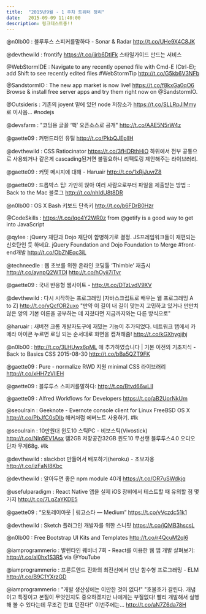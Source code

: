 ```yaml
---
title:  "2015년9월 - 1 주차 트위터 정리"
date:   2015-09-09 11:40:00
description: 링크테스트중!!
---
```



@n0lb00 : 블루투스 스피커를말하다 - Sonar & Radar http://t.co/UHe9X4C8JK

@devthewild : frontify https://t.co/jjrb6DtIFk 스타일가이드 만드는 서비스

@WebStormIDE : Navigate to any recently opened file with Cmd-E (Ctrl-E); add Shift to see recently edited files #WebStormTip http://t.co/G5kb6V3NFb

@SandstormIO : The new app market is now live! https://t.co/f8kxGa0qO6 Browse & install free server apps and try them right now on @SandstormIO.

@Outsideris : 기존의 joyent 밑에 있던 node 저장소가 https://t.co/SLLRpJlMmy 로 이사옴... #nodejs

@devsfarm : "코딩용 글꼴 ‘핵’ 오픈소스로 공개" http://t.co/AAE5N5rW4z

@gaette09 : 커맨드라인 유틸 http://t.co/PkbQJEpllH

@devthewild : CSS Ratiocinator https://t.co/3fHDRthHiO 하위에서 전부 공통으로 사용되거나 같은게 cascading된거면 불필요하니 리팩토링 제안해주는 라이브러리.

@gaette09 : 커밋 메시지에 대해 - Haruair http://t.co/1xRjJuvrZ8

@gaette09 : 드롭박스 팁! 가만히 앉아 여러 사람으로부터 파일을 제출받는 방법 :: Back to the Mac 블로그 http://t.co/nhIdU8t8DR

@n0lb00 : OS X Bash 키보드 단축키 http://t.co/b6FDrB0Hzr

@CodeSkills : https://t.co/Iqo4Y2WR0z from @getify is a good way to get into JavaScript

@qylee : jQuery 재단과 Dojo 재단이 합병하기로 결정. JS프레임워크들이 재편되는 신호탄인 듯 하네요. jQuery Foundation and Dojo Foundation to Merge #front-end개발 http://t.co/ObZNEqc3iL

@techneedle : 웹 초보를 위한 온라인 코딩툴 ‘Thimble’ 재출시 http://t.co/aynpQ2WTDI http://t.co/hOyii7iTvr

@gaette09 : 국내 반응형 웹사이트 - http://t.co/DTzLvdV9XV

@devthewild : 다시 시작하는 프로그래밍 [자바스크립트로 배우는 웹 프로그래밍 A to Z] http://t.co/yQcfOR2uxo "만약 이 길이 내 길이 맞는지 고민하고 있거나 만만치 않은 양의 기본 이론을 공부하는 데 지쳤다면 지금까지와는 다른 방식으로"

@haruair : 새버전 크롬 개발자도구에 재밌는 기능이 추가되었다. 네트워크 탭에서 카메라 아이콘 누르면 로딩 되는 순서대로 화면을 캡쳐해줌! http://t.co/kGXhygjihj

@n0lb00 : http://t.co/3LHUwx6pML 에 추가하였습니다 | 기본 이전의 기초지식 - Back to Basics CSS 2015-08-30 http://t.co/bBa5QZT9FK

@gaette09 : Pure - normalize RWD 지원 minimal CSS 라이브러리 http://t.co/xHH7zVIlEH

@gaette09 : 블루투스 스피커를말하다: http://t.co/Btvd66wLII

@gaette09 : Alfred Workflows for Developers https://t.co/aB2UorNkUm

@seoulrain : Geeknote - Evernote console client for Linux FreeBSD OS X http://t.co/PbJfC0sDIb 해커처럼 에버노트 사용하기. #lk

@seoulrain : 10만원대 윈도10 스틱PC - 비보스틱(Vivostick) http://t.co/NIn5EV1Asx 램2GB 저장공간32GB 윈도10 무선랜 블루투스4.0 오디오단자 무게68g. #lk

@devthewild : slackbot 만들어서 배포하기(heroku) - 초보자용 http://t.co/izFaNI8Kbc

@devthewild : 알아두면 좋은 npm module 40개 https://t.co/OR7uSWdkjq

@usefulparadigm : React Native 앱을 실제 iOS 장비에서 테스트할 때 유의할 점 몇 가지 http://t.co/7LqZaYKDE5

@gaette09 : “오토레이아웃 | 링고스타 — Medium” https://t.co/vVczdc51k1

@devthewild : Sketch 플러그인 개발자를 위한 스니핏 https://t.co/jQMB3hscsL

@n0lb00 : Free Bootstrap UI Kits and Templates http://t.co/r4QcuM2ql6

@iamprogrammerio : 발렌타인 웨비너 7회 - React를 이용한 웹 앱 개발 살펴보기: http://t.co/al0hx1S3R5 via @YouTube

@iamprogrammerio : 프론트엔드 진화의 최전선에서 만난 함수형 프로그래밍 - ELM http://t.co/B9C1YXrzGD

@iamprogrammerio : "개발 생산성에는 이만한 것이 없다!" "호불호가 갈린다. 개념이고 특징이고 본질이 무엇인지도 중요하겠지만 나에게는 부질없다! 빨리 개발해서 실행해 볼 수 있다는데 무조건 한표 던진다!" 이번주에는... http://t.co/aN7Z6da78H
